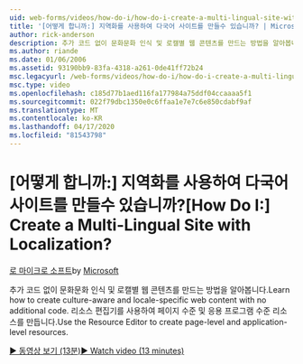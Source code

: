 ```yaml
---
uid: web-forms/videos/how-do-i/how-do-i-create-a-multi-lingual-site-with-localization
title: '[어떻게 합니까:] 지역화를 사용하여 다국어 사이트를 만들수 있습니까? | Microsoft 문서'
author: rick-anderson
description: 추가 코드 없이 문화문화 인식 및 로캘별 웹 콘텐츠를 만드는 방법을 알아봅니다. 리소스 편집기를 사용하여 페이지 수준 및 응용 프로그램 수준을 만듭니다...
ms.author: riande
ms.date: 01/06/2006
ms.assetid: 93190bb9-83fa-4318-a261-0de41ff72b24
msc.legacyurl: /web-forms/videos/how-do-i/how-do-i-create-a-multi-lingual-site-with-localization
msc.type: video
ms.openlocfilehash: c185d77b1aed116fa177984a75ddf04ccaaaa5f1
ms.sourcegitcommit: 022f79dbc1350e0c6ffaa1e7e7c6e850cdabf9af
ms.translationtype: MT
ms.contentlocale: ko-KR
ms.lasthandoff: 04/17/2020
ms.locfileid: "81543798"
---
```

# <a name="how-do-i-create-a-multi-lingual-site-with-localization"></a><span data-ttu-id="74e05-105">[어떻게 합니까:] 지역화를 사용하여 다국어 사이트를 만들수 있습니까?</span><span class="sxs-lookup"><span data-stu-id="74e05-105">[How Do I:] Create a Multi-Lingual Site with Localization?</span></span>

<span data-ttu-id="74e05-106">[로 마이크로 소프트](https://github.com/microsoft)</span><span class="sxs-lookup"><span data-stu-id="74e05-106">by [Microsoft](https://github.com/microsoft)</span></span>

<span data-ttu-id="74e05-107">추가 코드 없이 문화문화 인식 및 로캘별 웹 콘텐츠를 만드는 방법을 알아봅니다.</span><span class="sxs-lookup"><span data-stu-id="74e05-107">Learn how to create culture-aware and locale-specific web content with no additional code.</span></span> <span data-ttu-id="74e05-108">리소스 편집기를 사용하여 페이지 수준 및 응용 프로그램 수준 리소스를 만듭니다.</span><span class="sxs-lookup"><span data-stu-id="74e05-108">Use the Resource Editor to create page-level and application-level resources.</span></span>

[<span data-ttu-id="74e05-109">&#9654; 동영상 보기 (13분)</span><span class="sxs-lookup"><span data-stu-id="74e05-109">&#9654; Watch video (13 minutes)</span></span>](https://channel9.msdn.com/Blogs/ASP-NET-Site-Videos/how-do-i-create-a-multi-lingual-site-with-localization)
